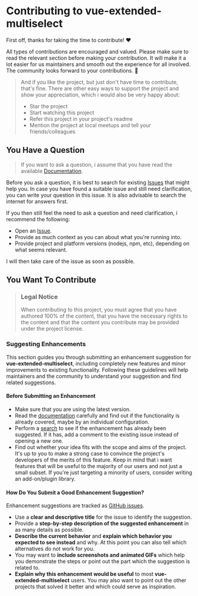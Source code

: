 # Contributing to vue-extended-multiselect

First off, thanks for taking the time to contribute! ❤️

All types of contributions are encouraged and valued. Please make sure to read the relevant section before making your contribution. It will make it a lot easier for us maintainers and smooth out the experience for all involved. The community looks forward to your contributions. 🎉

> And if you like the project, but just don't have time to contribute, that's fine. There are other easy ways to support the project and show your appreciation, which i would also be very happy about:
> - Star the project
> - Start watching this project
> - Refer this project in your project's readme
> - Mention the project at local meetups and tell your friends/colleagues

## You Have a Question

> If you want to ask a question, i assume that you have read the available [Documentation](https://github.com/danyaridiger/vue-extended-multiselect/blob/master/README.md).

Before you ask a question, it is best to search for existing [Issues](https://github.com/danyaridiger/vue-extended-multiselect/issues) that might help you. In case you have found a suitable issue and still need clarification, you can write your question in this issue. It is also advisable to search the internet for answers first.

If you then still feel the need to ask a question and need clarification, i recommend the following:

- Open an [Issue](https://github.com/danyaridiger/vue-extended-multiselect/issues/new).
- Provide as much context as you can about what you're running into.
- Provide project and platform versions (nodejs, npm, etc), depending on what seems relevant.

I will then take care of the issue as soon as possible.


## You Want To Contribute

> ### Legal Notice
> When contributing to this project, you must agree that you have authored 100% of the content, that you have the necessary rights to the content and that the content you contribute may be provided under the project license.


### Suggesting Enhancements

This section guides you through submitting an enhancement suggestion for **vue-extended-multiselect**, including completely new features and minor improvements to existing functionality. Following these guidelines will help maintainers and the community to understand your suggestion and find related suggestions.


#### Before Submitting an Enhancement

- Make sure that you are using the latest version.
- Read the [documentation](https://github.com/danyaridiger/vue-extended-multiselect/blob/master/README.md) carefully and find out if the functionality is already covered, maybe by an individual configuration.
- Perform a [search](https://github.com/danyaridiger/vue-extended-multiselect/issues) to see if the enhancement has already been suggested. If it has, add a comment to the existing issue instead of opening a new one.
- Find out whether your idea fits with the scope and aims of the project. It's up to you to make a strong case to convince the project's developers of the merits of this feature. Keep in mind that i want features that will be useful to the majority of our users and not just a small subset. If you're just targeting a minority of users, consider writing an add-on/plugin library.


#### How Do You Submit a Good Enhancement Suggestion?

Enhancement suggestions are tracked as [GitHub issues](https://github.com/danyaridiger/vue-extended-multiselect/issues).

- Use a **clear and descriptive title** for the issue to identify the suggestion.
- Provide a **step-by-step description of the suggested enhancement** in as many details as possible.
- **Describe the current behavior** and **explain which behavior you expected to see instead** and why. At this point you can also tell which alternatives do not work for you.
- You may want to **include screenshots and animated GIFs** which help you demonstrate the steps or point out the part which the suggestion is related to.
- **Explain why this enhancement would be useful** to most **vue-extended-multiselect** users. You may also want to point out the other projects that solved it better and which could serve as inspiration.


